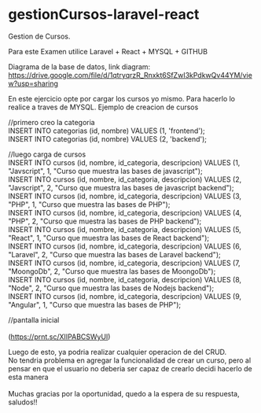 # gestionCursos-laravel-react
Gestion de Cursos. 

Para este Examen utilice Laravel + React + MYSQL + GITHUB <br />

Diagrama de la base de datos, link diagram: https://drive.google.com/file/d/1qtryqrzR_Rnxkt6SfZwI3kPdkwQv44YM/view?usp=sharing <br />

En este ejercicio opte por cargar los cursos yo mismo. Para hacerlo lo realice a traves de MYSQL. Ejemplo de creacion de cursos<br />

//primero creo la categoria <br />
INSERT INTO categorias (id, nombre) VALUES (1, 'frontend');<br />
INSERT INTO categorias (id, nombre) VALUES (2, 'backend');<br />

//luego carga de cursos <br />
INSERT INTO cursos (id, nombre, id_categoria, descripcion) VALUES (1, "Javscript", 1, "Curso que muestra las bases de javascript"); <br />
INSERT INTO cursos (id, nombre, id_categoria, descripcion) VALUES (2, "Javscript", 2, "Curso que muestra las bases de javascript backend"); <br />
INSERT INTO cursos (id, nombre, id_categoria, descripcion) VALUES (3, "PHP", 1, "Curso que muestra las bases de PHP"); <br />
INSERT INTO cursos (id, nombre, id_categoria, descripcion) VALUES (4, "PHP", 2, "Curso que muestra las bases de PHP backend"); <br />
INSERT INTO cursos (id, nombre, id_categoria, descripcion) VALUES (5, "React", 1, "Curso que muestra las bases de React backend"); <br />
INSERT INTO cursos (id, nombre, id_categoria, descripcion) VALUES (6, "Laravel", 2, "Curso que muestra las bases de Laravel backend"); <br />
INSERT INTO cursos (id, nombre, id_categoria, descripcion) VALUES (7, "MoongoDb", 2, "Curso que muestra las bases de MoongoDb"); <br />
INSERT INTO cursos (id, nombre, id_categoria, descripcion) VALUES (8, "Node", 2, "Curso que muestra las bases de Nodejs backend"); <br />
INSERT INTO cursos (id, nombre, id_categoria, descripcion) VALUES (9, "Angular", 1, "Curso que muestra las bases de PHP"); <br />


//pantalla inicial<br /> <br />
(https://prnt.sc/XIIPABCSWyUI) <br />

Luego de esto, ya podria realizar cualquier operacion de del CRUD.  <br />
No tendria problema en agregar la funcionalidad de crear un curso, pero al pensar en que el usuario no deberia ser capaz de crearlo decidi hacerlo de esta manera <br /><br />
Muchas gracias por la oportunidad, quedo a la espera de su respuesta, saludos!!
